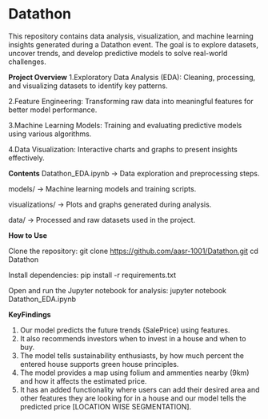 # Datathon
This repository contains data analysis, visualization, and machine learning insights generated during a Datathon event. The goal is to explore datasets, uncover trends, and develop predictive models to solve real-world challenges.

**Project Overview**
1.Exploratory Data Analysis (EDA): Cleaning, processing, and visualizing datasets to identify key patterns.

2.Feature Engineering: Transforming raw data into meaningful features for better model performance.

3.Machine Learning Models: Training and evaluating predictive models using various algorithms.

4.Data Visualization: Interactive charts and graphs to present insights effectively.

**Contents**
Datathon_EDA.ipynb → Data exploration and preprocessing steps.

models/ → Machine learning models and training scripts.

visualizations/ → Plots and graphs generated during analysis.

data/ → Processed and raw datasets used in the project.

**How to Use**

Clone the repository:
git clone https://github.com/aasr-1001/Datathon.git
cd Datathon

Install dependencies:
pip install -r requirements.txt

Open and run the Jupyter notebook for analysis:
jupyter notebook Datathon_EDA.ipynb

**KeyFindings**

1. Our model predicts the future trends (SalePrice) using features.
2. It also recommends investors when to invest in a house and when to buy.
3. The model tells sustainability enthusiasts, by how much percent the entered house supports green house principles.
4. The model provides a map using folium and ammenties nearby (9km) and how it affects the estimated price.
5. It has an added functionality where users can add their desired area and other features they are looking for in a house and our model tells the predicted price [LOCATION WISE SEGMENTATION].
